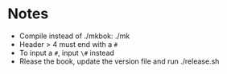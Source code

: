 # Notes

*   Compile instead of ./mkbok: ./mk
*   Header > 4 must end with a `#`
*   To input a `#`, input `\#` instead
*   Rlease the book, update the version file and run ./release.sh
